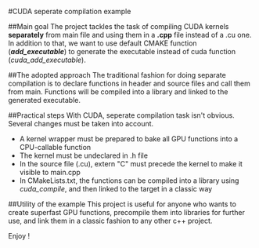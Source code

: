 #CUDA seperate compilation example

##Main goal
The project tackles the task of compiling CUDA kernels **separately** from main file and using them in a **.cpp** file instead of a .cu one. In addition to that, we want to use default CMAKE function (**_add_executable_**) to generate the executable instead of cuda function (*cuda_add_executable*).

##The adopted approach
The traditional fashion for doing separate compilation is to declare functions in header and source files and call them from main. Functions will be compiled into a library and linked to the generated executable. 

##Practical steps
With CUDA, seperate compilation task isn't obvious. Several changes must be taken into account.
  - A kernel wrapper must be prepared to bake all GPU functions into a CPU-callable function 
  - The kernel must be undeclared in .h file
  - In the source file (.cu), extern "C" must precede the kernel to make it visible to main.cpp
  - In CMakeLists.txt, the functions can be compiled into a library using *cuda_compile*, and then linked to the target in a classic way
  
##Utility of the example
This project is useful for anyone who wants to create superfast GPU functions, precompile them into libraries for further use, and link them in a classic fashion to any other c++ project.

Enjoy !
